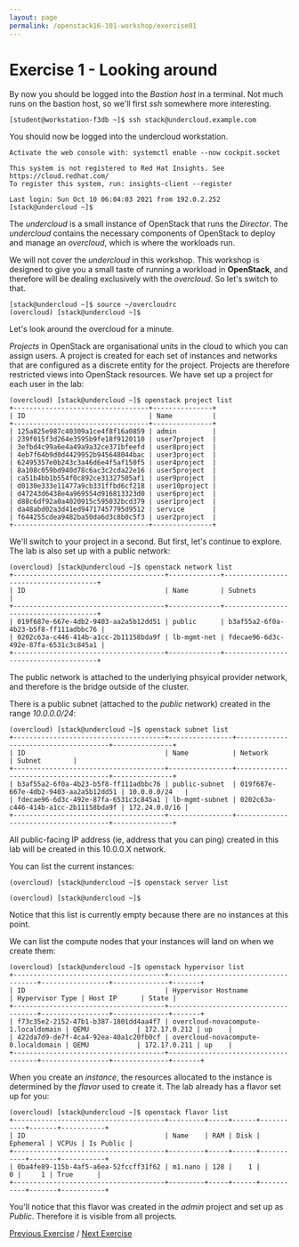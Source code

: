 ```yaml
---
layout: page
permalink: /openstack16-101-workshop/exercise01
---
```

# Exercise 1 - Looking around

By now you should be logged into the *Bastion host* in a terminal.  Not much runs on the bastion host, so we'll first *ssh* somewhere more interesting.

```[student@workstation-f3db ~]$ ssh stack@undercloud.example.com```

You should now be logged into the undercloud workstation.

```
Activate the web console with: systemctl enable --now cockpit.socket

This system is not registered to Red Hat Insights. See https://cloud.redhat.com/
To register this system, run: insights-client --register

Last login: Sun Oct 10 06:04:03 2021 from 192.0.2.252
[stack@undercloud ~]$
```

The *undercloud* is a small instance of OpenStack that runs the *Director*.  The *undercloud* contains the necessary components of OpenStack to deploy and manage an *overcloud*, which is where the workloads run.

We will not cover the *undercloud* in this workshop.  This workshop is designed to give you a small taste of running a workload in **OpenStack**, and therefore will be dealing exclusively with the *overcloud*.  So let's switch to that.

```
[stack@undercloud ~]$ source ~/overcloudrc
(overcloud) [stack@undercloud ~]$
```

Let's look around the overcloud for a minute.

*Projects* in OpenStack are organisational units in the cloud to which you can assign users.  A project is created for each set of instances and networks that are configured as a discrete entity for the project.  Projects are therefore restricted views into OpenStack resources.  We have set up a project for each user in the lab:

```
(overcloud) [stack@undercloud ~]$ openstack project list
+----------------------------------+---------------+
| ID                               | Name          |
+----------------------------------+---------------+
| 125a825e987c40309a1ce4f8f16a0859 | admin         |
| 239f015f3d264e3595b9fe18f9120110 | user7project  |
| 3efbd4c99a6e4a49a9a32ce371bfeefd | user8project  |
| 4eb7f64b9d0d4429952b945648044bac | user3project  |
| 62495357e0b243c3a46d6e4f5af150f5 | user4project  |
| 8a108c059bd940d78c6ac3c2cda22e16 | user5project  |
| ca51b4bb1b554f0c892ce31327505af1 | user9project  |
| d0130e333e11477a9cb331ffbd6cf218 | user10project |
| d47243d6438e4a969554d916813323d0 | user6project  |
| d88c6df92a0a4020915c595032bcd379 | user1project  |
| da48abd02a3d41ed94717457795d9512 | service       |
| f644255cdea9482ba50da6d3c8b0c5f3 | user2project  |
+----------------------------------+---------------+
```

We'll switch to your project in a second.  But first, let's continue to explore.  The lab is also set up with a public network:

```
(overcloud) [stack@undercloud ~]$ openstack network list
+--------------------------------------+-------------+--------------------------------------+
| ID                                   | Name        | Subnets                              |
+--------------------------------------+-------------+--------------------------------------+
| 019f687e-667e-4db2-9403-aa2a5b12dd51 | public      | b3af55a2-6f0a-4b23-b5f8-ff111adbbc76 |
| 0202c63a-c446-414b-a1cc-2b11158bda9f | lb-mgmt-net | fdecae96-6d3c-492e-87fa-6531c3c845a1 |
+--------------------------------------+-------------+--------------------------------------+
```

The public network is attached to the underlying phsyical provider network, and therefore is the bridge outside of the cluster.

There is a public subnet (attached to the *public* network) created in the range *10.0.0.0/24*:

```
(overcloud) [stack@undercloud ~]$ openstack subnet list
+--------------------------------------+----------------+--------------------------------------+---------------+
| ID                                   | Name           | Network                              | Subnet        |
+--------------------------------------+----------------+--------------------------------------+---------------+
| b3af55a2-6f0a-4b23-b5f8-ff111adbbc76 | public-subnet  | 019f687e-667e-4db2-9403-aa2a5b12dd51 | 10.0.0.0/24   |
| fdecae96-6d3c-492e-87fa-6531c3c845a1 | lb-mgmt-subnet | 0202c63a-c446-414b-a1cc-2b11158bda9f | 172.24.0.0/16 |
+--------------------------------------+----------------+--------------------------------------+---------------+
```

All public-facing IP address (ie, address that you can ping) created in this lab will be created in this 10.0.0.X network.

You can list the current instances:

```
(overcloud) [stack@undercloud ~]$ openstack server list

(overcloud) [stack@undercloud ~]$
```

Notice that this list is currently empty because there are no instances at this point.

We can list the compute nodes that your instances will land on when we create them:

```
(overcloud) [stack@undercloud ~]$ openstack hypervisor list
+--------------------------------------+-------------------------------------+-----------------+--------------+-------+
| ID                                   | Hypervisor Hostname                 | Hypervisor Type | Host IP      | State |
+--------------------------------------+-------------------------------------+-----------------+--------------+-------+
| f73c35e2-2152-47b1-b387-1801dd4aa4f7 | overcloud-novacompute-1.localdomain | QEMU            | 172.17.0.212 | up    |
| 422da7d9-de7f-4ca4-92ea-40a1c20fb0cf | overcloud-novacompute-0.localdomain | QEMU            | 172.17.0.211 | up    |
+--------------------------------------+-------------------------------------+-----------------+--------------+-------+
```

When you create an *instance*, the resources allocated to the instance is determined by the *flavor* used to create it.  The lab already has a flavor set up for you:

```
(overcloud) [stack@undercloud ~]$ openstack flavor list
+--------------------------------------+---------+-----+------+-----------+-------+-----------+
| ID                                   | Name    | RAM | Disk | Ephemeral | VCPUs | Is Public |
+--------------------------------------+---------+-----+------+-----------+-------+-----------+
| 0ba4fe89-115b-4af5-a6ea-52fccff31f62 | m1.nano | 128 |    1 |         0 |     1 | True      |
+--------------------------------------+---------+-----+------+-----------+-------+-----------+
```

You'll notice that this flavor was created in the *admin* project and set up as *Public*.  Therefore it is visible from all projects.

[Previous Exercise](setup) / [Next Exercise](exercise02)
